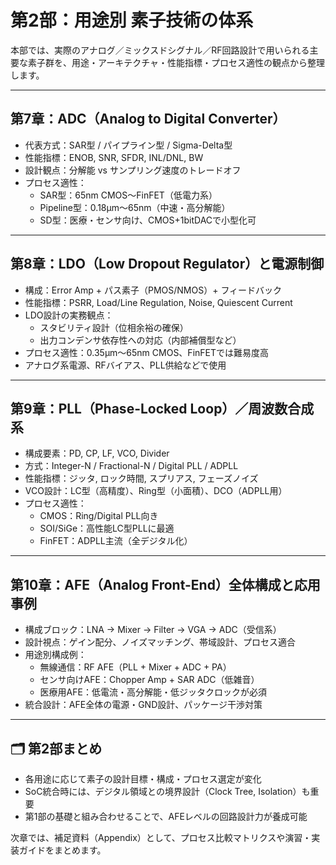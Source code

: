 # 第2部：用途別 素子技術の体系

本部では、実際のアナログ／ミックスドシグナル／RF回路設計で用いられる主要な素子群を、用途・アーキテクチャ・性能指標・プロセス適性の観点から整理します。

---

## 第7章：ADC（Analog to Digital Converter）

- 代表方式：SAR型 / パイプライン型 / Sigma-Delta型
- 性能指標：ENOB, SNR, SFDR, INL/DNL, BW
- 設計観点：分解能 vs サンプリング速度のトレードオフ
- プロセス適性：
  - SAR型：65nm CMOS〜FinFET（低電力系）
  - Pipeline型：0.18μm〜65nm（中速・高分解能）
  - SD型：医療・センサ向け、CMOS+1bitDACで小型化可

---

## 第8章：LDO（Low Dropout Regulator）と電源制御

- 構成：Error Amp + パス素子（PMOS/NMOS）+ フィードバック
- 性能指標：PSRR, Load/Line Regulation, Noise, Quiescent Current
- LDO設計の実務観点：
  - スタビリティ設計（位相余裕の確保）
  - 出力コンデンサ依存性への対応（内部補償型など）
- プロセス適性：0.35μm〜65nm CMOS、FinFETでは難易度高
- アナログ系電源、RFバイアス、PLL供給などで使用

---

## 第9章：PLL（Phase-Locked Loop）／周波数合成系

- 構成要素：PD, CP, LF, VCO, Divider
- 方式：Integer-N / Fractional-N / Digital PLL / ADPLL
- 性能指標：ジッタ, ロック時間, スプリアス, フェーズノイズ
- VCO設計：LC型（高精度）、Ring型（小面積）、DCO（ADPLL用）
- プロセス適性：
  - CMOS：Ring/Digital PLL向き
  - SOI/SiGe：高性能LC型PLLに最適
  - FinFET：ADPLL主流（全デジタル化）

---

## 第10章：AFE（Analog Front-End）全体構成と応用事例

- 構成ブロック：LNA → Mixer → Filter → VGA → ADC（受信系）
- 設計視点：ゲイン配分、ノイズマッチング、帯域設計、プロセス適合
- 用途別構成例：
  - 無線通信：RF AFE（PLL + Mixer + ADC + PA）
  - センサ向けAFE：Chopper Amp + SAR ADC（低雑音）
  - 医療用AFE：低電流・高分解能・低ジッタクロックが必須
- 統合設計：AFE全体の電源・GND設計、パッケージ干渉対策

---

## 🗂 第2部まとめ

- 各用途に応じて素子の設計目標・構成・プロセス選定が変化
- SoC統合時には、デジタル領域との境界設計（Clock Tree, Isolation）も重要
- 第1部の基礎と組み合わせることで、AFEレベルの回路設計力が養成可能

次章では、補足資料（Appendix）として、プロセス比較マトリクスや演習・実装ガイドをまとめます。
